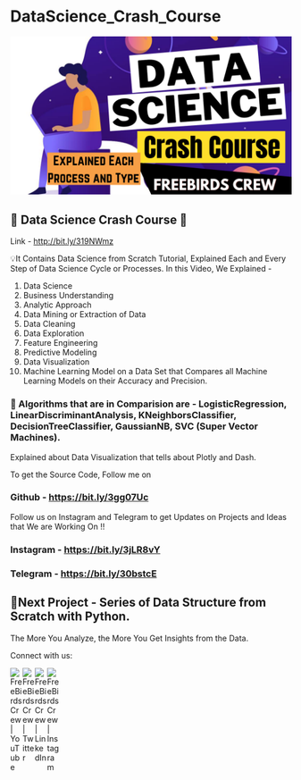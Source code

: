 # DataScience_Crash_Course
![screenshot](DataScience.png)

## 🔴 Data Science Crash Course 🔴

Link - http://bit.ly/319NWmz

💡It Contains Data Science from Scratch Tutorial, Explained Each and Every Step of Data Science Cycle or Processes.
In this Video, We Explained - 

1. Data Science 
2. Business Understanding
3. Analytic Approach
4. Data Mining or Extraction of Data
5. Data Cleaning
6. Data Exploration
7. Feature Engineering
8. Predictive Modeling
9. Data Visualization
10. Machine Learning Model on a Data Set that Compares all Machine Learning Models on their Accuracy and Precision.

### 🔴 Algorithms that are in Comparision are - LogisticRegression, LinearDiscriminantAnalysis, KNeighborsClassifier, DecisionTreeClassifier, GaussianNB, SVC (Super Vector Machines).
Explained about Data Visualization that tells about Plotly and Dash.

To get the Source Code, Follow me on 
### Github - https://bit.ly/3gg07Uc

Follow us on Instagram and Telegram to get Updates on Projects and Ideas that We are Working On !!
### Instagram - https://bit.ly/3jLR8vY
### Telegram - https://bit.ly/30bstcE

## 🔴Next Project - Series of Data Structure from Scratch with Python.
The More You Analyze, the More You Get Insights from the Data.
<br />

Connect with us:

[<img align="left" alt="FreeBirds Crew | YouTube" width="22px" src="https://cdn.jsdelivr.net/npm/simple-icons@v3/icons/youtube.svg" />](https://www.youtube.com/channel/UC4RZP6hNT5gMlWCm0NDzUWg?view_as=subscriber?sub_confirmation=1)
[<img align="left" alt="FreeBirds Crew | Twitter" width="22px" src="https://cdn.jsdelivr.net/npm/simple-icons@v3/icons/twitter.svg" />](https://twitter.com/CrewFreebirds)
[<img align="left" alt="FreeBirds Crew | LinkedIn" width="22px" src="https://cdn.jsdelivr.net/npm/simple-icons@v3/icons/linkedin.svg" />](https://www.linkedin.com/in/simranjeet-singh-ab8071153/)
[<img align="left" alt="FreeBirds Crew | Instagram" width="22px" src="https://cdn.jsdelivr.net/npm/simple-icons@v3/icons/instagram.svg" />](https://www.instagram.com/freebirdscrew/)

